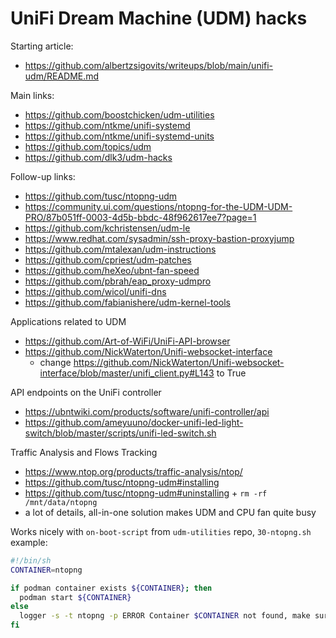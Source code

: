 # UniFi Dream Machine (UDM) hacks

Starting article:
 - https://github.com/albertzsigovits/writeups/blob/main/unifi-udm/README.md

Main links:
 - https://github.com/boostchicken/udm-utilities
 - https://github.com/ntkme/unifi-systemd
 - https://github.com/ntkme/unifi-systemd-units
 - https://github.com/topics/udm
 - https://github.com/dlk3/udm-hacks

Follow-up links:
 - https://github.com/tusc/ntopng-udm
 - https://community.ui.com/questions/ntopng-for-the-UDM-UDM-PRO/87b051ff-0003-4d5b-bbdc-48f962617ee7?page=1
 - https://github.com/kchristensen/udm-le
 - https://www.redhat.com/sysadmin/ssh-proxy-bastion-proxyjump
 - https://github.com/mtalexan/udm-instructions
 - https://github.com/cpriest/udm-patches
 - https://github.com/heXeo/ubnt-fan-speed
 - https://github.com/pbrah/eap_proxy-udmpro
 - https://github.com/wicol/unifi-dns
 - https://github.com/fabianishere/udm-kernel-tools

Applications related to UDM
 - https://github.com/Art-of-WiFi/UniFi-API-browser
 - https://github.com/NickWaterton/Unifi-websocket-interface
   - change https://github.com/NickWaterton/Unifi-websocket-interface/blob/master/unifi_client.py#L143 to True

API endpoints on the UniFi controller
 - https://ubntwiki.com/products/software/unifi-controller/api
 - https://github.com/ameyuuno/docker-unifi-led-light-switch/blob/master/scripts/unifi-led-switch.sh

Traffic Analysis and Flows Tracking
 - https://www.ntop.org/products/traffic-analysis/ntop/
 - https://github.com/tusc/ntopng-udm#installing
 - https://github.com/tusc/ntopng-udm#uninstalling + `rm -rf /mnt/data/ntopng`
 - a lot of details, all-in-one solution makes UDM and CPU fan quite busy

Works nicely with `on-boot-script` from `udm-utilities` repo, `30-ntopng.sh` example:
```bash
#!/bin/sh
CONTAINER=ntopng

if podman container exists ${CONTAINER}; then
  podman start ${CONTAINER}
else
  logger -s -t ntopng -p ERROR Container $CONTAINER not found, make sure you set the proper name
fi
```